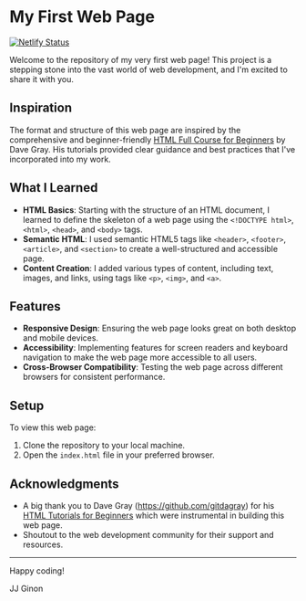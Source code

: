 # My First Web Page

[![Netlify Status](https://api.netlify.com/api/v1/badges/ca740098-ce24-45b9-bf56-cea77f3d13ad/deploy-status)](https://app.netlify.com/sites/my-first-web-page-project/deploys)

Welcome to the repository of my very first web page! This project is a stepping stone into the vast world of web development, and I'm excited to share it with you.

## Inspiration

The format and structure of this web page are inspired by the comprehensive and beginner-friendly [HTML Full Course for Beginners](https://www.youtube.com/watch?v=mJgBOIoGihA) by Dave Gray. His tutorials provided clear guidance and best practices that I've incorporated into my work.

## What I Learned

- **HTML Basics**: Starting with the structure of an HTML document, I learned to define the skeleton of a web page using the `<!DOCTYPE html>`, `<html>`, `<head>`, and `<body>` tags.
- **Semantic HTML**: I used semantic HTML5 tags like `<header>`, `<footer>`, `<article>`, and `<section>` to create a well-structured and accessible page.
- **Content Creation**: I added various types of content, including text, images, and links, using tags like `<p>`, `<img>`, and `<a>`.

## Features

- **Responsive Design**: Ensuring the web page looks great on both desktop and mobile devices.
- **Accessibility**: Implementing features for screen readers and keyboard navigation to make the web page more accessible to all users.
- **Cross-Browser Compatibility**: Testing the web page across different browsers for consistent performance.

## Setup

To view this web page:

1. Clone the repository to your local machine.
2. Open the `index.html` file in your preferred browser.

## Acknowledgments

- A big thank you to Dave Gray (https://github.com/gitdagray) for his [HTML Tutorials for Beginners](https://www.youtube.com/watch?v=mJgBOIoGihA) which were instrumental in building this web page.
- Shoutout to the web development community for their support and resources.

---

Happy coding!

JJ Ginon